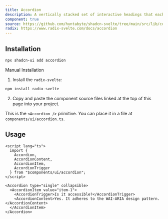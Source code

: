 ```yaml
---
title: Accordion
description: A vertically stacked set of interactive headings that each reveal a section of content.
component: true
source: https://github.com/huntabyte/shadcn-svelte/tree/main/src/lib/components/ui/accordion
radix: https://www.radix-svelte.com/docs/accordion
---
```


<script>
    import { Accordion, AccordionItem, AccordionTrigger, AccordionContent } from '$ui/accordion';
    import { AccordionDemo, ComponentExample, CodeBlockWrapper, ComponentSource, Callout } from '$components/docs';
</script>

<ComponentExample src="src/lib/components/docs/examples/accordion/AccordionDemo.svelte">

<div slot="example" class="max-w-[70%] w-full">
<AccordionDemo />
</div>

</ComponentExample>

## Installation

```bash
npx shadcn-ui add accordion
```

<Accordion type="single" collapsible>
<AccordionItem value="manual-installation">
<AccordionTrigger>Manual Installation</AccordionTrigger>
<AccordionContent>

1. Install the `radix-svelte`:

```bash
npm install radix-svelte
```

2. Copy and paste the component source files linked at the top of this page into your project.

<Callout>

This is the `<Accordion />` primitive. You can place it in a file at `components/ui/accordion.ts`.

</Callout>
</AccordionContent>
</AccordionItem>
</Accordion>

## Usage

```svelte
<script lang="ts">
  import {
    Accordion,
    AccordionContent,
    AccordionItem,
    AccordionTrigger
  } from "$components/ui/accordion";
</script>

<Accordion type="single" collapsible>
  <AccordionItem value="item-1">
    <AccordionTrigger>Is it accessible?</AccordionTrigger>
    <AccordionContent>Yes. It adheres to the WAI-ARIA design pattern.</AccordionContent>
  </AccordionItem>
</Accordion>
```
